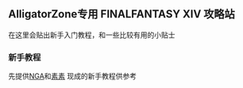 ## AlligatorZone专用 FINALFANTASY XIV 攻略站
在这里会贴出新手入门教程，和一些比较有用的小贴士
### 新手教程
先提供[NGA](http://nga.178.com/read.php?tid=12007124&rand=193)和[素素](http://www.ffxiv.cn/detail/article/348) 现成的新手教程供参考

